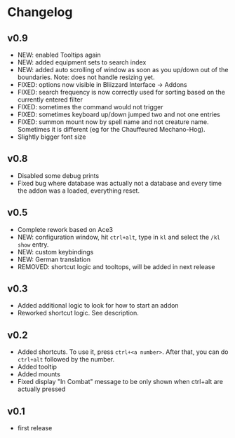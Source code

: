 # Changelog

## v0.9

* NEW: enabled Tooltips again
* NEW: added equipment sets to search index
* NEW: added auto scrolling of window as soon as you up/down out of the boundaries. Note: does not handle resizing yet.
* FIXED: options now visible in Bliizzard Interface -> Addons
* FIXED: search frequency is now correctly used for sorting based on the currently entered filter
* FIXED: sometimes the command would not trigger
* FIXED: sometimes keyboard up/down jumped two and not one entries
* FIXED: summon mount now by spell name and not creature name. Sometimes it is different (eg for the Chauffeured Mechano-Hog).
* Slightly bigger font size

## v0.8

* Disabled some debug prints
* Fixed bug where database was actually not a database and every time the addon was a loaded, everything reset.

## v0.5

* Complete rework based on Ace3
* NEW: configuration window, hit `ctrl+alt`, type in `kl` and select the `/kl show` entry.
* NEW: custom keybindings
* NEW: German translation
* REMOVED: shortcut logic and tooltops, will be added in next release

## v0.3

* Added additional logic to look for how to start an addon
* Reworked shortcut logic. See description.

## v0.2

* Added shortcuts. To use it, press `ctrl+<a number>`. After that, you can do `ctrl+alt` followed by the number.
* Added tooltip
* Added mounts
* Fixed display "In Combat" message to be only shown when ctrl+alt are actually pressed

## v0.1

* first release